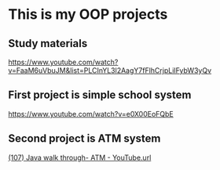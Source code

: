 # This is my OOP projects
## Study materials
https://www.youtube.com/watch?v=FaaM6uVbuJM&list=PLCInYL3l2AagY7fFlhCrjpLiIFybW3yQv
## First project is simple school system 
https://www.youtube.com/watch?v=e0X00EoFQbE
## Second project is ATM system 
[(107) Java walk through- ATM - YouTube.url](..%2F..%2F..%2F..%2FAppData%2FLocal%2FTemp%2F%28107%29%20Java%20walk%20through-%20ATM%20-%20YouTube.url)